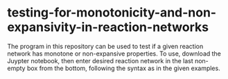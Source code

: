 # testing-for-monotonicity-and-non-expansivity-in-reaction-networks
The program in this repository can be used to test if a given reaction network has monotone or non-expansive properties. To use, download the Juypter notebook, then enter desired reaction network in the last non-empty box from the bottom, following the syntax as in the given examples.
